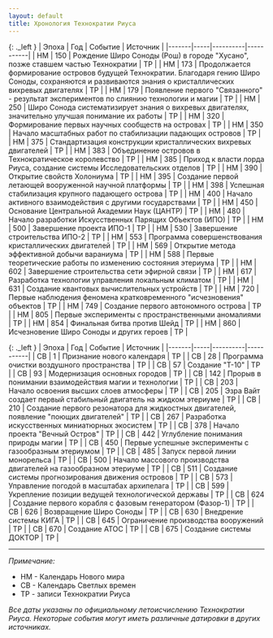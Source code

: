 ```yaml
---
layout: default
title: Хронология Технократии Риуса
---
```


{: ._left }
| Эпоха | Год | Событие | Источник |
|-------|-----|----------|-----------|
| НМ | 150 | Рождение Широ Соноды (Рош) в городе "Хусано", позже ставшем частью Технократии | ТР |
| НМ | 173 | Продолжается формирование островов будущей Технократии. Благодаря гению Широ Соноды, сохраняются и развиваются знания о кристаллических вихревых двигателях | ТР |
| НМ | 179 | Появление первого "Связанного" - результат экспериментов по слиянию технологии и магии | ТР |
| НМ | 250 | Широ Сонода систематизирует знания о вихревых двигателях, значительно улучшая понимание их работы | ТР |
| НМ | 320 | Формирование первых научных сообществ на островах | ТР |
| НМ | 350 | Начало масштабных работ по стабилизации падающих островов | ТР |
| НМ | 375 | Стандартизация конструкции кристаллических вихревых двигателей | ТР |
| НМ | 383 | Объединение островов в Технократическое королевство | ТР |
| НМ | 385 | Приход к власти лорда Риуса, создание системы Исследовательских отделов | ТР |
| НМ | 390 | Открытие свойств Холониума | ТР |
| НМ | 395 | Создание первой летающей вооруженной научной платформы | ТР |
| НМ | 398 | Успешная стабилизация крупного падающего острова | ТР |
| НМ | 400 | Начало активного взаимодействия с другими государствами | ТР |
| НМ | 450 | Основание Центральной Академии Наук (ЦАНТР) | ТР |
| НМ | 480 | Начало разработки Искусственных Парящих Объектов (ИПО) | ТР |
| НМ | 500 | Завершение проекта ИПО-1 | ТР |
| НМ | 530 | Завершение строительства ИПО-2 | ТР |
| НМ | 553 | Программа совершенствования кристаллических двигателей | ТР |
| НМ | 569 | Открытие метода эффективной добычи вараниума | ТР |
| НМ | 588 | Первые теоретические работы по изменению состояния этериума | ТР |
| НМ | 602 | Завершение строительства сети эфирной связи | ТР |
| НМ | 617 | Разработка технологии управления локальным климатом | ТР |
| НМ | 631 | Создание квантовых вычислительных устройств | ТР |
| НМ | 720 | Первые наблюдения феномена кратковременного "исчезновения" объектов | ТР |
| НМ | 749 | Создание первого автономного острова | ТР |
| НМ | 805 | Первые эксперименты с пространственными аномалиями | ТР |
| НМ | 854 | Финальная битва против Шейд | ТР |
| НМ | 860 | Исчезновение Широ Соноды и других героев | ТР |

{: ._left }
| Эпоха | Год | Событие | Источник |
|-------|-----|----------|-----------|
| СВ | 1 | Признание нового календаря | ТР |
| СВ | 28 | Программа очистки воздушного пространства | ТР |
| СВ | 57 | Создание "Т-10" | ТР |
| СВ | 93 | Модернизация основных городов | ТР |
| СВ | 142 | Прорыв в понимании взаимодействия магии и технологии | ТР |
| СВ | 203 | Начало освоения высших слоев атмосферы | ТР |
| СВ | 205 | Эзра Вайт создает первый стабильный двигатель на жидком этериуме | ТР |
| СВ | 210 | Создание первого резонатора для жидкостных двигателей, появление "поющих двигателей" | ТР |
| СВ | 267 | Разработка искусственных миниатюрных экосистем | ТР |
| СВ | 378 | Начало проекта "Вечный Остров" | ТР |
| СВ | 442 | Углубление понимания природы магии | ТР |
| СВ | 450 | Первые успешные эксперименты с газообразным этериумом | ТР |
| СВ | 485 | Запуск первой линии монорельса | ТР |
| СВ | 500 | Начало массового производства двигателей на газообразном этериуме | ТР |
| СВ | 511 | Создание системы прогнозирования движения островов | ТР |
| СВ | 573 | Управление погодой в масштабах архипелага | ТР |
| СВ | 599 | Укрепление позиции ведущей технологической державы | ТР |
| СВ | 624 | Создание первого корабля с фазовым генератором (Фазор-1) | ТР |
| СВ | 626 | Возвращение Широ Соноды | ТР |
| СВ | 630 | Внедрение системы КИГА | ТР |
| СВ | 645 | Ограничение производства вооружений | ТР |
| СВ | 670 | Создание АТОС | ТР |
| СВ | 675 | Создание системы ДОКТОР | ТР |

---

*Примечание:*
- НМ - Календарь Нового мира
- СВ - Календарь Светлых времен
- ТР - записи Технократии Риуса

*Все даты указаны по официальному летоисчислению Технократии Риуса. Некоторые события могут иметь различные датировки в других источниках.*
